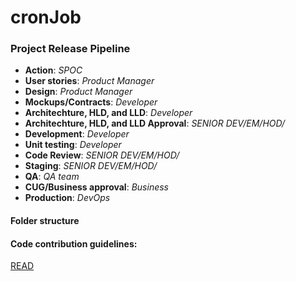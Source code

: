 # cronJob

### Project Release Pipeline
- **Action**: *SPOC*
- **User stories**: *Product Manager*
- **Design**: *Product Manager*
- **Mockups/Contracts**: *Developer*
- **Architechture, HLD, and LLD**: *Developer*
- **Architechture, HLD, and LLD Approval**: *SENIOR DEV/EM/HOD/*
- **Development**: *Developer*
- **Unit testing**: *Developer*
- **Code Review**: *SENIOR DEV/EM/HOD/*
- **Staging**: *SENIOR DEV/EM/HOD/*
- **QA**: *QA team*
- **CUG/Business approval**: *Business*
- **Production**: *DevOps*

#### Folder structure
<!-- starts here -->
<!-- TODO -->

<!-- ends here -->

#### Code contribution guidelines:
[READ](https://docs.google.com/document/d/1ILol-Wq38pp31KhtHWF5eBQr7-7NDG4szgUBJ70zXlQ/edit)
